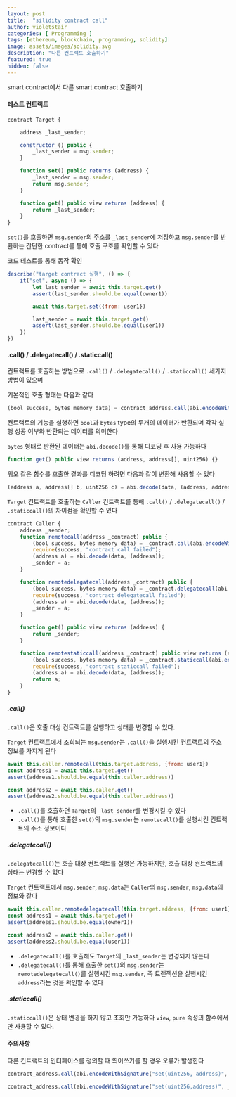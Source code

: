 ```yaml
---
layout: post
title:  "silidity contract call"
author: violetstair
categories: [ Programming ]
tags: [ethereum, blockchain, programming, solidity]
image: assets/images/solidity.svg
description: "다른 컨트랙트 호출하기"
featured: true
hidden: false
---
```


smart contract에서 다른 smart contract 호출하기

#### 테스트 컨트랙트

```javascript
contract Target {

    address _last_sender;

    constructor () public {
        _last_sender = msg.sender;
    }

    function set() public returns (address) {
        _last_sender = msg.sender;
        return msg.sender;
    }

    function get() public view returns (address) {
        return _last_sender;
    }
}
```

`set()`를 호출하면 `msg.sender`의 주소를 `_last_sender`에 저장하고 `msg.sender`를 반환하는 간단한 contract를 통해 호출 구조를 확인할 수 있다

코드 테스트를 통해 동작 확인

```javascript
describe("target contract 실행", () => {
    it("set", async () => {
        let last_sender = await this.target.get()
        assert(last_sender.should.be.equal(owner1))

        await this.target.set({from: user1})

        last_sender = await this.target.get()
        assert(last_sender.should.be.equal(user1))
    })
})
```

#### .call() / .delegatecall() / .staticcall()

컨트랙트를 호출하는 방법으로 `.call()` / `.delegatecall()` / `.staticcall()` 세가지 방법이 있으며

기본적인 호출 형태는 다음과 같다

```javascript
(bool success, bytes memory data) = contract_address.call(abi.encodeWithSignature("function(data_type)", [pamrms]));
```

컨트랙트의 기능을 실행하면 `bool`과 `bytes` type의 두개의 데이터가 반환되며 각각 실행 성공 여부와 반환되는 데이터를 의미한다

`bytes` 형태로 반환된 데이터는 `abi.decode()`를 통해 디코딩 후 사용 가능하다

```javascript
function get() public view returns (address, address[], uint256) {}
```

위오 같은 함수를 호출한 결과를 디코딩 하려면 다음과 같이 변환해 사용할 수 있다

```javascript
(address a, address[] b, uint256 c) = abi.decode(data, (address, address[], uint256));
```

`Target` 컨트랙트를 호출하는 `Caller` 컨트랙트를 통해 `.call()` / `.delegatecall()` / `.staticcall()`의 차이점을 확인할 수 있다

```javascript
contract Caller {
    address _sender;
    function remotecall(address _contract) public {
        (bool success, bytes memory data) = _contract.call(abi.encodeWithSignature("set()"));
        require(success, "contract call failed");
        (address a) = abi.decode(data, (address));
        _sender = a;
    }

    function remotedelegatecall(address _contract) public {
        (bool success, bytes memory data) = _contract.delegatecall(abi.encodeWithSignature("set()"));
        require(success, "contract delegatecall failed");
        (address a) = abi.decode(data, (address));
        _sender = a;
    }

    function get() public view returns (address) {
        return _sender;
    }

    function remotestaticcall(address _contract) public view returns (address) {
        (bool success, bytes memory data) = _contract.staticcall(abi.encodeWithSignature("get()"));
        require(success, "contract staticcall failed");
        (address a) = abi.decode(data, (address));
        return a;
    }
}
```

##### .call()

`.call()`은 호출 대상 컨트랙트를 실행하고 상태를 변경할 수 있다.

`Target` 컨트랙트에서 조회되는 `msg.sender`는 `.call()`을 실행시킨 컨트랙트의 주소 정보를 가지게 된다

```javascript
await this.caller.remotecall(this.target.address, {from: user1})
const address1 = await this.target.get()
assert(address1.should.be.equal(this.caller.address))

const address2 = await this.caller.get()
assert(address2.should.be.equal(this.caller.address))
```

* `.call()`를 호출하면 `Target`의 `_last_sender`를 변경시킬 수 있다
* `.call()`를 통해 호출한 `set()`의 `msg.sender`는 `remotecall()`를 실행시킨 컨트랙트의 주소 정보이다

##### .delegatecall()

`.delegatecall()`는 호출 대상 컨트랙트를 실행은 가능하지만, 호출 대상 컨트랙트의 상태는 변경할 수 없다

`Target` 컨트랙트에서 `msg.sender`, `msg.data`는 `Caller`의 `msg.sender`, `msg.data`의 정보와 같다

```javascript
await this.caller.remotedelegatecall(this.target.address, {from: user1})
const address1 = await this.target.get()
assert(address1.should.be.equal(owner1))

const address2 = await this.caller.get()
assert(address2.should.be.equal(user1))
```

* `.delegatecall()`를 호출해도 `Target`의 `_last_sender`는 변경되지 않는다
* `.delegatecall()`를 통해 호출한 `set()`의 `msg.sender`는 `remotedelegatecall()`를 실행시킨 `msg.sender`, 즉 트랜젝션을 실행시킨 `address`라는 것을 확인할 수 있다

##### .staticcall()

`.staticcall()`은 상태 변경을 하지 않고 조회만 가능하다 `view`, `pure` 속성의 함수에서만 사용할 수 있다.

#### 주의사항

다른 컨트랙트의 인터페이스를 정의할 때 띄어쓰기를 할 경우 오류가 발생한다

```javascript
contract_address.call(abi.encodeWithSignature("set(uint256, address)", _amoumt, address)); // 에러 발생

contract_address.call(abi.encodeWithSignature("set(uint256,address)", _amoumt, address)); // 정상 동작
```
